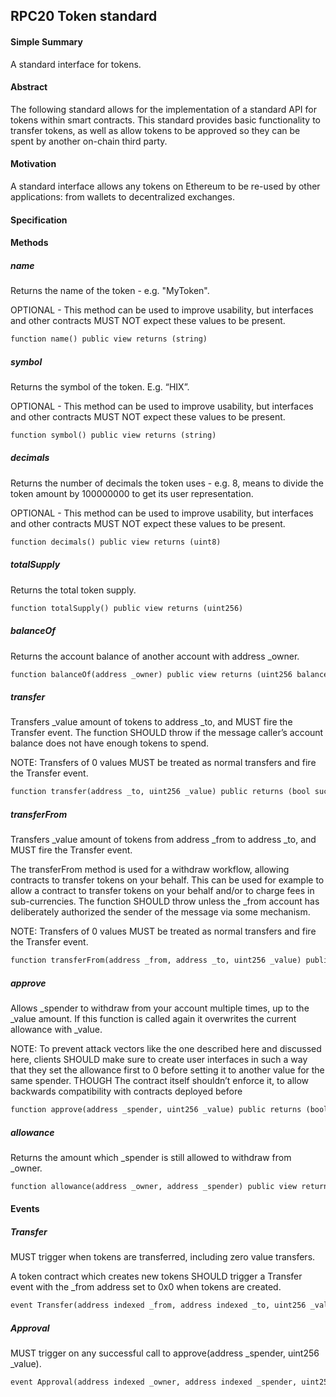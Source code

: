 ## RPC20 Token standard

#### Simple Summary
A standard interface for tokens.

#### Abstract
The following standard allows for the implementation of a standard API for tokens within smart contracts. This standard provides basic functionality to transfer tokens, as well as allow tokens to be approved so they can be spent by another on-chain third party.

#### Motivation
A standard interface allows any tokens on Ethereum to be re-used by other applications: from wallets to decentralized exchanges.

#### Specification
#### Methods

##### name 
Returns the name of the token - e.g. "MyToken".

OPTIONAL - This method can be used to improve usability, but interfaces and other contracts MUST NOT expect these values to be present.

```dtd
function name() public view returns (string)
```

##### symbol 
Returns the symbol of the token. E.g. “HIX”.

OPTIONAL - This method can be used to improve usability, but interfaces and other contracts MUST NOT expect these values to be present.
```dtd
function symbol() public view returns (string)
```

##### decimals
Returns the number of decimals the token uses - e.g. 8, means to divide the token amount by 100000000 to get its user representation.

OPTIONAL - This method can be used to improve usability, but interfaces and other contracts MUST NOT expect these values to be present.

```dtd
function decimals() public view returns (uint8)
```

##### totalSupply
Returns the total token supply.

```dtd
function totalSupply() public view returns (uint256)
```

##### balanceOf
Returns the account balance of another account with address _owner.

```dtd
function balanceOf(address _owner) public view returns (uint256 balance)
```

##### transfer
Transfers _value amount of tokens to address _to, and MUST fire the Transfer event. The function SHOULD throw if the message caller’s account balance does not have enough tokens to spend.

NOTE: Transfers of 0 values MUST be treated as normal transfers and fire the Transfer event.

```dtd
function transfer(address _to, uint256 _value) public returns (bool success)
```

##### transferFrom
Transfers _value amount of tokens from address _from to address _to, and MUST fire the Transfer event.

The transferFrom method is used for a withdraw workflow, allowing contracts to transfer tokens on your behalf. This can be used for example to allow a contract to transfer tokens on your behalf and/or to charge fees in sub-currencies. The function SHOULD throw unless the _from account has deliberately authorized the sender of the message via some mechanism.

NOTE: Transfers of 0 values MUST be treated as normal transfers and fire the Transfer event.

```dtd
function transferFrom(address _from, address _to, uint256 _value) public returns (bool success)
```

##### approve
Allows _spender to withdraw from your account multiple times, up to the _value amount. If this function is called again it overwrites the current allowance with _value.

NOTE: To prevent attack vectors like the one described here and discussed here, clients SHOULD make sure to create user interfaces in such a way that they set the allowance first to 0 before setting it to another value for the same spender. THOUGH The contract itself shouldn’t enforce it, to allow backwards compatibility with contracts deployed before

```dtd
function approve(address _spender, uint256 _value) public returns (bool success)
```

##### allowance
Returns the amount which _spender is still allowed to withdraw from _owner.

```dtd
function allowance(address _owner, address _spender) public view returns (uint256 remaining)
```

#### Events

##### Transfer
MUST trigger when tokens are transferred, including zero value transfers.

A token contract which creates new tokens SHOULD trigger a Transfer event with the _from address set to 0x0 when tokens are created.

```dtd
event Transfer(address indexed _from, address indexed _to, uint256 _value)
```

##### Approval
MUST trigger on any successful call to approve(address _spender, uint256 _value).

```dtd
event Approval(address indexed _owner, address indexed _spender, uint256 _value)
```
